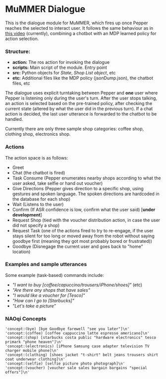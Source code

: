 # MuMMER Dialogue
This is the dialogue module for MuMMER, which fires up once Pepper reaches the selected to interact user. It follows the same behaviour as in [this video](https://www.youtube.com/watch?v=hKjLpCEzzX8) (currently), combining a chotbot with an MDP learned policy for action selection.

### Structure:
- **action:** The ros action for invoking the dialogue
- **scripts:** Main script of the module. Entry point
- **src:** Python objects for *State*, *Shop List object*, etc
- **etc:** Additional files like the MDP policy (jsonDump.json), the chatbot files, etc

The dialogue uses explicit turntaking between Pepper and **one** user where Pepper is listening only during the user's turn. After the user stops talking, an action is selected based on the pre-trained policy, after checking the current state (altered by what the user did in the previous turn). If a chat action is decided, the last user utterance is forwarded to the chatbot to be handled.

Currently there are only three sample shop categories: coffee shop, clothing shop, electronics shop.

### Actions
The action space is as follows:
- Greet
- Chat  (the chatbot is fired)
- Task Consume (Pepper enumerates nearby shops according to what the user asked, take selfie or hand out voucher)
- Give Directions (Pepper gives direction to a specific shop, using gestures and spoken language. The spoken directions are hardcoded in the database for each shop)
- Wait (Listens to the user)
- Confirm (If ASR confidence is low, confirm what the user said) [**under development**]
- Request Shop (tied with the voucher distribution action, in case the user did not specify a shop)
- Request Task (one of the actions fired to try to re-engage, if the user stays silent for too long or moved away from the robot without saying goodbye first (meaning they got most probably bored or frustrated))
- Goodbye (Disnegage the current user and goes back to "home" location)
 
### Examples and sample utterances
Some example (task-based) commands include:
- *"I want to buy [coffee/capuccino/trousers/iPhone/shoes]"* (etc)
- *"Are there any shops that have sales"*
- *"I would like a voucher for [Tesco]"*
- *"How can I go to [Starbucks]"*
- *"Let's take a picture"*
 
### NAOqi Concepts
```
'concept:(bye) [bye Goodbye farewell "see you later"]\n'
'concept:(coffee) [coffee cappuccino latte espresso americano]\n'
'concept:(shop) [starbucks costa public "hardware electronics" tesco primark "phone heaven"]\n'
'concept:(electronics) [iPhone Samsung case adapter television TV charger mobile phone]\n'
'concept:(clothing) [shoes jacket "t-shirt" belt jeans trousers shirt coat underwear clothing]\n'
'concept:(selfie) [selfie picture photo photograph]\n'
'concept:(voucher) [voucher sale sales bargain bargains "special offers"]\n'
```